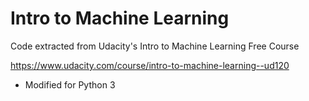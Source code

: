 # Intro to Machine Learning

Code extracted from Udacity's Intro to Machine Learning Free Course

https://www.udacity.com/course/intro-to-machine-learning--ud120

- Modified for Python 3
